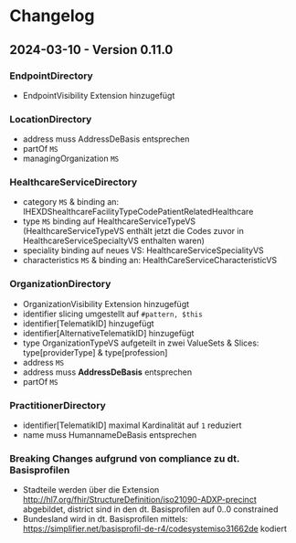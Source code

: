 # Changelog

## 2024-03-10 - Version 0.11.0

### EndpointDirectory
- EndpointVisibility Extension hinzugefügt

### LocationDirectory
- address muss AddressDeBasis entsprechen
- partOf `MS`
- managingOrganization `MS`

### HealthcareServiceDirectory
- category `MS` & binding an: IHEXDShealthcareFacilityTypeCodePatientRelatedHealthcare
- type `MS` binding auf HealthcareServiceTypeVS (HealthcareServiceTypeVS enthält jetzt die Codes zuvor in HealthcareServiceSpecialtyVS enthalten waren)
- speciality binding auf neues VS: HealthcareServiceSpecialityVS
- characteristics `MS` & binding an: HealthCareServiceCharacteristicVS

### OrganizationDirectory
- OrganizationVisibility Extension hinzugefügt
- identifier slicing umgestellt auf `#pattern, $this`
- identifier[TelematikID] hinzugefügt
- identifier[AlternativeTelematikID] hinzugefügt
- type OrganizationTypeVS aufgeteilt in zwei ValueSets & Slices: type[providerType] & type[profession]
- address `MS`
- address muss **AddressDeBasis** entsprechen
- partOf `MS`

### PractitionerDirectory
- identifier[TelematikID] maximal Kardinalität auf `1` reduziert
- name muss HumannameDeBasis entsprechen

### Breaking Changes aufgrund von compliance zu dt. Basisprofilen
- Stadteile werden über die Extension http://hl7.org/fhir/StructureDefinition/iso21090-ADXP-precinct abgebildet, district sind in den dt. Basisprofilen auf 0..0 constrained
- Bundesland wird in dt. Basisprofilen mittels: https://simplifier.net/basisprofil-de-r4/codesystemiso31662de kodiert